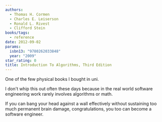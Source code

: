```yaml
---
authors:
  - Thomas H. Cormen
  - Charles E. Leiserson
  - Ronald L. Rivest
  - Clifford Stein
books/tags:
  - reference
date: 2012-09-02
params:
  isbn13: "9780262033848"
  year: "2009"
star_rating: 0
title: Introduction To Algorithms, Third Edition
---
```


One of the few physical books I bought in uni. 

I don't whip this out often these days because in the real world software engineering work rarely involves algorithms or math.

If you can bang your head against a wall effectively without sustaining too much permanent brain damage, congratulations, you too can become a software engineer. 

<!--more-->
